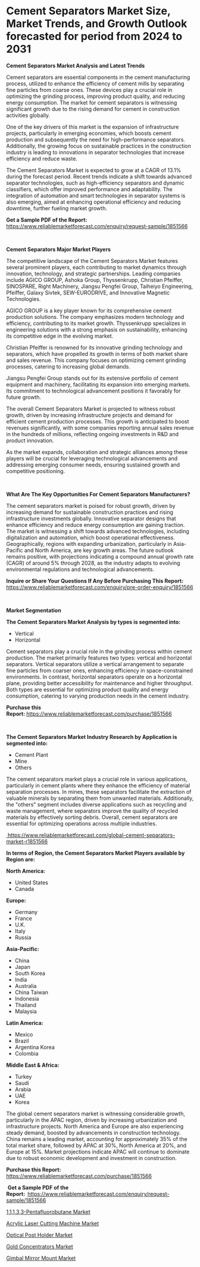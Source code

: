 <p><h1>Cement Separators Market Size, Market Trends, and Growth Outlook forecasted for period from 2024 to 2031</h1></p><p><strong>Cement Separators Market Analysis and Latest Trends</strong></p>
<p><p>Cement separators are essential components in the cement manufacturing process, utilized to enhance the efficiency of cement mills by separating fine particles from coarse ones. These devices play a crucial role in optimizing the grinding process, improving product quality, and reducing energy consumption. The market for cement separators is witnessing significant growth due to the rising demand for cement in construction activities globally. </p><p>One of the key drivers of this market is the expansion of infrastructure projects, particularly in emerging economies, which boosts cement production and subsequently the need for high-performance separators. Additionally, the growing focus on sustainable practices in the construction industry is leading to innovations in separator technologies that increase efficiency and reduce waste. </p><p>The Cement Separators Market is expected to grow at a CAGR of 13.1% during the forecast period. Recent trends indicate a shift towards advanced separator technologies, such as high-efficiency separators and dynamic classifiers, which offer improved performance and adaptability. The integration of automation and smart technologies in separator systems is also emerging, aimed at enhancing operational efficiency and reducing downtime, further fueling market growth.</p></p>
<p><strong>Get a Sample PDF of the Report:&nbsp;</strong> <a href="https://www.reliablemarketforecast.com/enquiry/request-sample/1851566?utm_campaign=1464&utm_medium=2&utm_source=Github&utm_content=ia&utm_term=19102024&utm_id=cement-separators">https://www.reliablemarketforecast.com/enquiry/request-sample/1851566</a></p>
<p>&nbsp;</p>
<p><strong>Cement Separators Major Market Players</strong></p>
<p><p>The competitive landscape of the Cement Separators Market features several prominent players, each contributing to market dynamics through innovation, technology, and strategic partnerships. Leading companies include AGICO GROUP, Ashoka Group, Thyssenkrupp, Christian Pfeiffer, SINOSPARE, Right Machinery, Jiangsu Pengfei Group, Taiheiyo Engineering, Pfeiffer, Galaxy Sivtek, SEW-EURODRIVE, and Innovative Magnetic Technologies.</p><p>AGICO GROUP is a key player known for its comprehensive cement production solutions. The company emphasizes modern technology and efficiency, contributing to its market growth. Thyssenkrupp specializes in engineering solutions with a strong emphasis on sustainability, enhancing its competitive edge in the evolving market.</p><p>Christian Pfeiffer is renowned for its innovative grinding technology and separators, which have propelled its growth in terms of both market share and sales revenue. This company focuses on optimizing cement grinding processes, catering to increasing global demands.</p><p>Jiangsu Pengfei Group stands out for its extensive portfolio of cement equipment and machinery, facilitating its expansion into emerging markets. Its commitment to technological advancement positions it favorably for future growth.</p><p>The overall Cement Separators Market is projected to witness robust growth, driven by increasing infrastructure projects and demand for efficient cement production processes. This growth is anticipated to boost revenues significantly, with some companies reporting annual sales revenue in the hundreds of millions, reflecting ongoing investments in R&D and product innovation. </p><p>As the market expands, collaboration and strategic alliances among these players will be crucial for leveraging technological advancements and addressing emerging consumer needs, ensuring sustained growth and competitive positioning.</p></p>
<p>&nbsp;</p>
<p><strong>What Are The Key Opportunities For Cement Separators Manufacturers?</strong></p>
<p><p>The cement separators market is poised for robust growth, driven by increasing demand for sustainable construction practices and rising infrastructure investments globally. Innovative separator designs that enhance efficiency and reduce energy consumption are gaining traction. The market is witnessing a shift towards advanced technologies, including digitalization and automation, which boost operational effectiveness. Geographically, regions with expanding urbanization, particularly in Asia-Pacific and North America, are key growth areas. The future outlook remains positive, with projections indicating a compound annual growth rate (CAGR) of around 5% through 2028, as the industry adapts to evolving environmental regulations and technological advancements.</p></p>
<p><strong>Inquire or Share Your Questions If Any Before Purchasing This Report:</strong> <a href="https://www.reliablemarketforecast.com/enquiry/pre-order-enquiry/1851566?utm_campaign=1464&utm_medium=2&utm_source=Github&utm_content=ia&utm_term=19102024&utm_id=cement-separators">https://www.reliablemarketforecast.com/enquiry/pre-order-enquiry/1851566</a></p>
<p>&nbsp;</p>
<p><strong>Market Segmentation</strong></p>
<p><strong>The Cement Separators Market Analysis by types is segmented into:</strong></p>
<p><ul><li>Vertical</li><li>Horizontal</li></ul></p>
<p><p>Cement separators play a crucial role in the grinding process within cement production. The market primarily features two types: vertical and horizontal separators. Vertical separators utilize a vertical arrangement to separate fine particles from coarser ones, enhancing efficiency in space-constrained environments. In contrast, horizontal separators operate on a horizontal plane, providing better accessibility for maintenance and higher throughput. Both types are essential for optimizing product quality and energy consumption, catering to varying production needs in the cement industry.</p></p>
<p><strong>Purchase this Report:&nbsp;</strong><a href="https://www.reliablemarketforecast.com/purchase/1851566?utm_campaign=1464&utm_medium=2&utm_source=Github&utm_content=ia&utm_term=19102024&utm_id=cement-separators">https://www.reliablemarketforecast.com/purchase/1851566</a></p>
<p>&nbsp;</p>
<p><strong>The Cement Separators Market Industry Research by Application is segmented into:</strong></p>
<p><ul><li>Cement Plant</li><li>Mine</li><li>Others</li></ul></p>
<p><p>The cement separators market plays a crucial role in various applications, particularly in cement plants where they enhance the efficiency of material separation processes. In mines, these separators facilitate the extraction of valuable minerals by separating them from unwanted materials. Additionally, the "others" segment includes diverse applications such as recycling and waste management, where separators improve the quality of recycled materials by effectively sorting debris. Overall, cement separators are essential for optimizing operations across multiple industries.</p></p>
<p><a href="https://www.reliablemarketforecast.com/global-cement-separators-market-r1851566?utm_campaign=1464&utm_medium=2&utm_source=Github&utm_content=ia&utm_term=19102024&utm_id=cement-separators">&nbsp;https://www.reliablemarketforecast.com/global-cement-separators-market-r1851566</a></p>
<p><strong>In terms of Region, the Cement Separators Market Players available by Region are:</strong></p>
<p>
    <p> <strong> North America: </strong>
        <ul>
            <li>United States</li>
            <li>Canada</li>
        </ul>
        </p> 
    <p> <strong> Europe: </strong>
        <ul>
            <li>Germany</li>
            <li>France</li>
            <li>U.K.</li>
            <li>Italy</li>
            <li>Russia</li>
        </ul>
        </p> 
    <p> <strong> Asia-Pacific: </strong>
        <ul>
            <li>China</li>
            <li>Japan</li>
            <li>South Korea</li>
            <li>India</li>
            <li>Australia</li>
            <li>China Taiwan</li>
            <li>Indonesia</li>
            <li>Thailand</li>
            <li>Malaysia</li>
        </ul>
        </p> 
    <p> <strong> Latin America: </strong>
        <ul>
            <li>Mexico</li>
            <li>Brazil</li>
            <li>Argentina Korea</li>
            <li>Colombia</li>
        </ul>
        </p> 
    <p> <strong> Middle East & Africa: </strong>
        <ul>
            <li>Turkey</li>
            <li>Saudi</li>
            <li>Arabia</li>
            <li>UAE</li>
            <li>Korea</li>
        </ul>
    </p>
    </p>
<p><p>The global cement separators market is witnessing considerable growth, particularly in the APAC region, driven by increasing urbanization and infrastructure projects. North America and Europe are also experiencing steady demand, boosted by advancements in construction technology. China remains a leading market, accounting for approximately 35% of the total market share, followed by APAC at 30%, North America at 20%, and Europe at 15%. Market projections indicate APAC will continue to dominate due to robust economic development and investment in construction.</p></p>
<p><strong>Purchase this Report: </strong><a href="https://www.reliablemarketforecast.com/purchase/1851566?utm_campaign=1464&utm_medium=2&utm_source=Github&utm_content=ia&utm_term=19102024&utm_id=cement-separators">https://www.reliablemarketforecast.com/purchase/1851566</a></p>
<p>&nbsp;<strong>Get a Sample PDF of the Report:&nbsp;&nbsp;</strong><a href="https://www.reliablemarketforecast.com/enquiry/request-sample/1851566?utm_campaign=1464&utm_medium=2&utm_source=Github&utm_content=ia&utm_term=19102024&utm_id=cement-separators">https://www.reliablemarketforecast.com/enquiry/request-sample/1851566</a></p>
<p><strong></strong></p>
<p><p><a href="https://github.com/lmorisekv5e/Market-Research-Report-List-1/blob/main/11133-pentafluorobutane-market.md?utm_campaign=1464&utm_medium=2&utm_source=Github&utm_content=ia&utm_term=19102024&utm_id=cement-separators">1,1,1,3,3-Pentafluorobutane Market</a></p><p><a href="https://issuu.com/reportprime-2/docs/acrylic-laser-cutting-machine-marke_de712d8895a99f?utm_campaign=1464&utm_medium=2&utm_source=Github&utm_content=ia&utm_term=19102024&utm_id=cement-separators">Acrylic Laser Cutting Machine Market</a></p><p><a href="https://www.linkedin.com/pulse/optical-post-holder-market-size-share-trends-analysis-report-qscyf?utm_campaign=1464&utm_medium=2&utm_source=Github&utm_content=ia&utm_term=19102024&utm_id=cement-separators">Optical Post Holder Market</a></p><p><a href="https://issuu.com/reportprime-2/docs/gold-concentrators-market-size-2030_21748eac609d06?utm_campaign=1464&utm_medium=2&utm_source=Github&utm_content=ia&utm_term=19102024&utm_id=cement-separators">Gold Concentrators Market</a></p><p><a href="https://www.linkedin.com/pulse/gimbal-mirror-mount-market-indicators-size-regional-breakdown-gmnlf?utm_campaign=1464&utm_medium=2&utm_source=Github&utm_content=ia&utm_term=19102024&utm_id=cement-separators">Gimbal Mirror Mount Market</a></p></p>